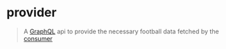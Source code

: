# provider

> A [GraphQL](https://graphql.org) api to provide the necessary football data fetched by the [consumer](https://github.com/betbetterapp/consumer)
